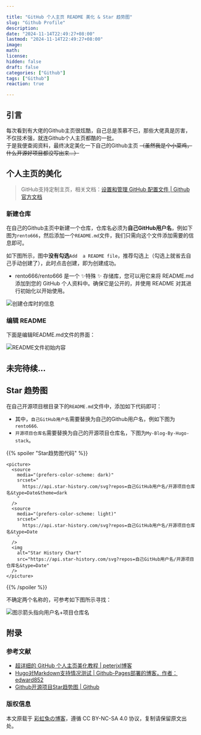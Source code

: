 ```yaml
---

title: "GitHub 个人主页 README 美化 & Star 趋势图"
slug: "Github Profile"
description: 
date: "2024-11-14T22:49:27+08:00"
lastmod: "2024-11-14T22:49:27+08:00"
image: 
math: 
license: 
hidden: false
draft: false 
categories: ["Github"]
tags: ["Github"]
reaction: true

---
```


## 引言

每次看到有大佬的Github主页很炫酷，自己总是羡慕不已，那些大佬真是厉害，不仅技术强，就连Github个人主页都酷的一批。  
于是我便查阅资料，最终决定美化一下自己的Github主页 ~~（虽然我是个小菜鸡，什么开源好项目都没写出来...）~~

## 个人主页的美化

> GitHub支持定制主页，相关文档：[设置和管理 GitHub 配置文件 | Github 官方文档](https://docs.github.com/zh/account-and-profile/setting-up-and-managing-your-github-profile)

### 新建仓库

在自己的Github主页中新建一个仓库，仓库名必须为**自己GitHub用户名**，例如下图为`rento666`，然后添加一个`README.md`文件，我们只需向这个文件添加需要的信息即可。

如下图所示，图中**没有勾选**`Add  a README file`，推荐勾选上（勾选上就省去自己手动创建了），此时点击创建，即为创建成功。

* rento666/rento666 是一个 ✨特殊 ✨ 存储库，您可以用它来将 README.md 添加到您的 GitHub 个人资料中。确保它是公开的，并使用 README 对其进行初始化以开始使用。

![创建仓库时的信息](https://s2.loli.net/2024/11/14/yMGe8SKFQrwNCjc.png)

### 编辑 README

下面是编辑README.md文件的界面：

![README文件初始内容](https://s2.loli.net/2024/11/14/TSXN2cr86Oy3jeI.png)

未完待续...
---

## Star 趋势图

在自己开源项目根目录下的`README.md`文件中，添加如下代码即可：  
* 其中，`自己GitHub用户名`需要替换为自己的Github用户名，例如下图为`rento666`.  
* `开源项目仓库名`需要替换为自己的开源项目仓库名，下图为`My-Blog-By-Hugo-stack`。

{{% spoiler "Star趋势图代码" %}}
```
<picture>
  <source
    media="(prefers-color-scheme: dark)"
    srcset="
      https://api.star-history.com/svg?repos=自己GitHub用户名/开源项目仓库名&type=Date&theme=dark
    "
  />
  <source
    media="(prefers-color-scheme: light)"
    srcset="
      https://api.star-history.com/svg?repos=自己GitHub用户名/开源项目仓库名&type=Date
    "
  />
  <img
    alt="Star History Chart"
    src="https://api.star-history.com/svg?repos=自己GitHub用户名/开源项目仓库名&type=Date"
  />
</picture>
```
{{% /spoiler %}}

不确定两个名称的，可参考如下图所示寻找：

![图示箭头指向用户名+项目仓库名](https://s2.loli.net/2024/11/14/6PkYugWUShOdfcx.png)

## 附录

### 参考文献

* [超详细的 GitHub 个人主页美化教程 |  peterjxl博客](https://www.cnblogs.com/PeterJXL/p/18437094)
* [Hugo对Markdown支持情况测试 | Github-Pages部署的博客，作者：edward852](https://edward852.github.io/post/markdown支持情况测试/)
* [Github开源项目Star趋势图 | Github](https://github.com/star-history/star-history/tree/main)

### 版权信息

本文原载于 [彩虹兔の博客](https://caihongtu.asia)，遵循 CC BY-NC-SA 4.0 协议，复制请保留原文出处。